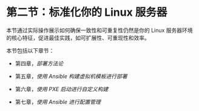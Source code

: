 # 第二节：标准化你的 Linux 服务器

本节通过实际操作展示如何确保一致性和可重复性仍然是你的 Linux 服务器环境的核心特征，促进最佳实践，如可扩展性、可重现性和效率。

本节包括以下章节：

+   第四章，*部署方法论*

+   第五章，*使用 Ansible 构建虚拟机模板进行部署*

+   第六章，*使用 PXE 启动进行自定义构建*

+   第七章，*使用 Ansible 进行配置管理*
